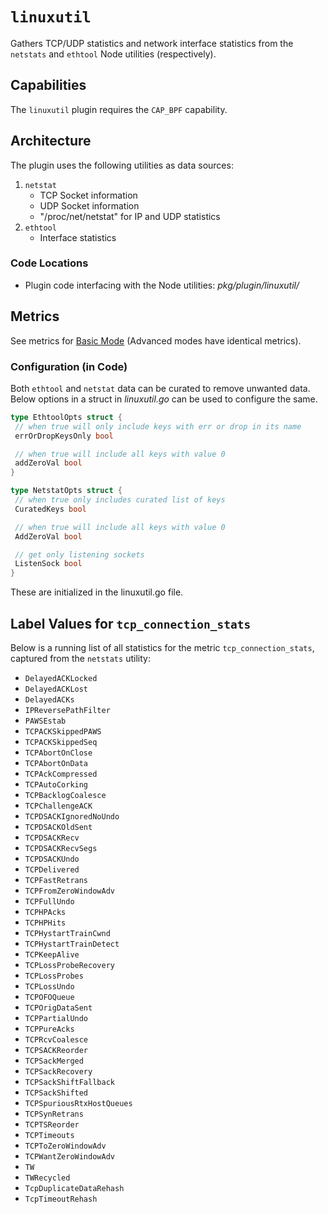 # `linuxutil`

Gathers TCP/UDP statistics and network interface statistics from the `netstats` and `ethtool` Node utilities (respectively).

## Capabilities

The `linuxutil` plugin requires the `CAP_BPF` capability.

## Architecture

The plugin uses the following utilities as data sources:

1. `netstat`
    - TCP Socket information
    - UDP Socket information
    - "/proc/net/netstat" for IP and UDP statistics
2. `ethtool`
    - Interface statistics

### Code Locations

- Plugin code interfacing with the Node utilities: *pkg/plugin/linuxutil/*

## Metrics

See metrics for [Basic Mode](../../modes/basic.md#plugin-linuxutil-linux) (Advanced modes have identical metrics).

### Configuration (in Code)

Both `ethtool` and `netstat` data can be curated to remove unwanted data. Below options in a struct in *linuxutil.go* can be used to configure the same.

```go
type EthtoolOpts struct {
 // when true will only include keys with err or drop in its name
 errOrDropKeysOnly bool

 // when true will include all keys with value 0
 addZeroVal bool
}
```

```go
type NetstatOpts struct {
 // when true only includes curated list of keys
 CuratedKeys bool

 // when true will include all keys with value 0
 AddZeroVal bool

 // get only listening sockets
 ListenSock bool
}
```

These are initialized in the linuxutil.go file.

## Label Values for `tcp_connection_stats`

Below is a running list of all statistics for the metric `tcp_connection_stats`, captured from the `netstats` utility:

- `DelayedACKLocked`
- `DelayedACKLost`
- `DelayedACKs`
- `IPReversePathFilter`
- `PAWSEstab`
- `TCPACKSkippedPAWS`
- `TCPACKSkippedSeq`
- `TCPAbortOnClose`
- `TCPAbortOnData`
- `TCPAckCompressed`
- `TCPAutoCorking`
- `TCPBacklogCoalesce`
- `TCPChallengeACK`
- `TCPDSACKIgnoredNoUndo`
- `TCPDSACKOldSent`
- `TCPDSACKRecv`
- `TCPDSACKRecvSegs`
- `TCPDSACKUndo`
- `TCPDelivered`
- `TCPFastRetrans`
- `TCPFromZeroWindowAdv`
- `TCPFullUndo`
- `TCPHPAcks`
- `TCPHPHits`
- `TCPHystartTrainCwnd`
- `TCPHystartTrainDetect`
- `TCPKeepAlive`
- `TCPLossProbeRecovery`
- `TCPLossProbes`
- `TCPLossUndo`
- `TCPOFOQueue`
- `TCPOrigDataSent`
- `TCPPartialUndo`
- `TCPPureAcks`
- `TCPRcvCoalesce`
- `TCPSACKReorder`
- `TCPSackMerged`
- `TCPSackRecovery`
- `TCPSackShiftFallback`
- `TCPSackShifted`
- `TCPSpuriousRtxHostQueues`
- `TCPSynRetrans`
- `TCPTSReorder`
- `TCPTimeouts`
- `TCPToZeroWindowAdv`
- `TCPWantZeroWindowAdv`
- `TW`
- `TWRecycled`
- `TcpDuplicateDataRehash`
- `TcpTimeoutRehash`
